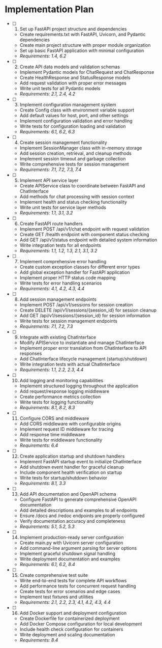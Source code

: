 # Implementation Plan

- [ ] 1. Set up FastAPI project structure and dependencies
  - Create requirements.txt with FastAPI, Uvicorn, and Pydantic dependencies
  - Create main project structure with proper module organization
  - Set up basic FastAPI application with minimal configuration
  - _Requirements: 1.4, 6.2_

- [ ] 2. Create API data models and validation schemas
  - Implement Pydantic models for ChatRequest and ChatResponse
  - Create HealthResponse and StatusResponse models
  - Add request validation with proper error messages
  - Write unit tests for all Pydantic models
  - _Requirements: 2.1, 2.4, 4.2_

- [ ] 3. Implement configuration management system
  - Create Config class with environment variable support
  - Add default values for host, port, and other settings
  - Implement configuration validation and error handling
  - Write tests for configuration loading and validation
  - _Requirements: 6.1, 6.2, 6.3_

- [ ] 4. Create session management functionality
  - Implement SessionManager class with in-memory storage
  - Add session creation, retrieval, and cleanup methods
  - Implement session timeout and garbage collection
  - Write comprehensive tests for session management
  - _Requirements: 7.1, 7.2, 7.3, 7.4_

- [ ] 5. Implement API service layer
  - Create APIService class to coordinate between FastAPI and ChatInterface
  - Add methods for chat processing with session context
  - Implement health and status checking functionality
  - Write unit tests for service layer methods
  - _Requirements: 1.1, 3.1, 3.2_

- [ ] 6. Create FastAPI route handlers
  - Implement POST /api/v1/chat endpoint with request validation
  - Create GET /health endpoint with component status checking
  - Add GET /api/v1/status endpoint with detailed system information
  - Write integration tests for all endpoints
  - _Requirements: 1.1, 1.2, 1.3, 2.1, 3.1, 3.2_

- [ ] 7. Implement comprehensive error handling
  - Create custom exception classes for different error types
  - Add global exception handler for FastAPI application
  - Implement proper HTTP status code mapping
  - Write tests for error handling scenarios
  - _Requirements: 4.1, 4.2, 4.3, 4.4_

- [ ] 8. Add session management endpoints
  - Implement POST /api/v1/sessions for session creation
  - Create DELETE /api/v1/sessions/{session_id} for session cleanup
  - Add GET /api/v1/sessions/{session_id} for session information
  - Write tests for session management endpoints
  - _Requirements: 7.1, 7.2, 7.3_

- [ ] 9. Integrate with existing ChatInterface
  - Modify APIService to instantiate and manage ChatInterface
  - Implement proper error translation from ChatInterface to API responses
  - Add ChatInterface lifecycle management (startup/shutdown)
  - Write integration tests with actual ChatInterface
  - _Requirements: 1.1, 2.2, 2.3, 4.4_

- [ ] 10. Add logging and monitoring capabilities
  - Implement structured logging throughout the application
  - Add request/response logging middleware
  - Create performance metrics collection
  - Write tests for logging functionality
  - _Requirements: 8.1, 8.2, 8.3_

- [ ] 11. Configure CORS and middleware
  - Add CORS middleware with configurable origins
  - Implement request ID middleware for tracing
  - Add response time middleware
  - Write tests for middleware functionality
  - _Requirements: 6.4_

- [ ] 12. Create application startup and shutdown handlers
  - Implement FastAPI startup event to initialize ChatInterface
  - Add shutdown event handler for graceful cleanup
  - Include component health verification on startup
  - Write tests for startup/shutdown behavior
  - _Requirements: 8.1, 3.3_

- [ ] 13. Add API documentation and OpenAPI schema
  - Configure FastAPI to generate comprehensive OpenAPI documentation
  - Add detailed descriptions and examples to all endpoints
  - Ensure /docs and /redoc endpoints are properly configured
  - Verify documentation accuracy and completeness
  - _Requirements: 5.1, 5.2, 5.3_

- [ ] 14. Implement production-ready server configuration
  - Create main.py with Uvicorn server configuration
  - Add command-line argument parsing for server options
  - Implement graceful shutdown signal handling
  - Write deployment documentation and examples
  - _Requirements: 6.1, 6.2, 8.4_

- [ ] 15. Create comprehensive test suite
  - Write end-to-end tests for complete API workflows
  - Add performance tests for concurrent request handling
  - Create tests for error scenarios and edge cases
  - Implement test fixtures and utilities
  - _Requirements: 2.1, 2.2, 2.3, 4.1, 4.2, 4.3, 4.4_

- [ ] 16. Add Docker support and deployment configuration
  - Create Dockerfile for containerized deployment
  - Add Docker Compose configuration for local development
  - Include health check configuration for containers
  - Write deployment and scaling documentation
  - _Requirements: 8.4_